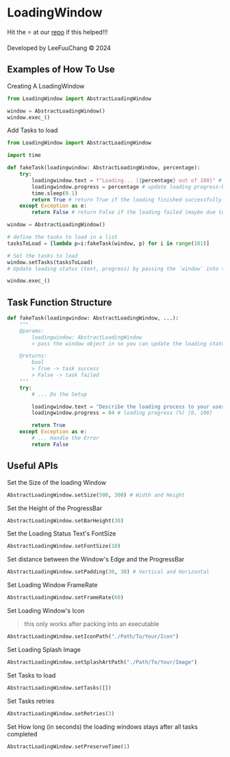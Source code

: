 # LoadingWindow

Hit the ⭐ at our [repo](https://github.com/LeeFuuChang/PyPi-LoadingWindow) if this helped!!!

Developed by LeeFuuChang © 2024

## Examples of How To Use

Creating A LoadingWindow

```python
from LoadingWindow import AbstractLoadingWindow

window = AbstractLoadingWindow()
window.exec_()
```

Add Tasks to load

```python
from LoadingWindow import AbstractLoadingWindow

import time

def fakeTask(loadingwindow: AbstractLoadingWindow, percentage):
    try:
        loadingwindow.text = f"Loading... [{percentage} out of 100]" # update loading status text
        loadingwindow.progress = percentage # update loading progress-bar value [0, 100]
        time.sleep(0.1)
        return True # return True if the loading finished successfully
    except Exception as e:
        return False # return False if the loading failed (maybe due to connection-error or other issues...)

window = AbstractLoadingWindow()

# define the tasks to load in a list
tasksToLoad = [lambda p=i:fakeTask(window, p) for i in range(101)]

# Set the tasks to load
window.setTasks(tasksToLoad)
# Update loading status (text, progress) by passing the `window` into the function

window.exec_()
```


## Task Function Structure
```python
def fakeTask(loadingwindow: AbstractLoadingWindow, ...):
    """
    @params:
        loadingwindow: AbstractLoadingWindow
        > pass the window object in so you can update the loading status to your user

    @returns:
        bool
        > True -> task success
        > False -> task failed
    """
    try:
        # ... Do the Setup

        loadingwindow.text = "Describe the loading process to your user"
        loadingwindow.progress = 64 # loading progress (%) [0, 100]

        return True
    except Exception as e:
        # ... Handle the Error
        return False
```


## Useful APIs
Set the Size of the loading Window
```python
AbstractLoadingWindow.setSize(500, 300) # Width and Height
```

Set the Height of the ProgressBar
```python
AbstractLoadingWindow.setBarHeight(30)
```

Set the Loading Status Text's FontSize
```python
AbstractLoadingWindow.setFontSize(10)
```

Set distance between the Window's Edge and the ProgressBar
```python
AbstractLoadingWindow.setPadding(30, 30) # Vertical and Horizontal
```

Set Loading Window FrameRate
```python
AbstractLoadingWindow.setFrameRate(60)
```

Set Loading Window's Icon
> this only works after packing into an executable
```python
AbstractLoadingWindow.setIconPath("./Path/To/Your/Icon")
```

Set Loading Splash Image
```python
AbstractLoadingWindow.setSplashArtPath("./Path/To/Your/Image")
```

Set Tasks to load
```python
AbstractLoadingWindow.setTasks([])
```

Set Tasks retries
```python
AbstractLoadingWindow.setRetries(3)
```

Set How long (in seconds) the loading windows stays after all tasks completed
```python
AbstractLoadingWindow.setPreserveTime(1)
```